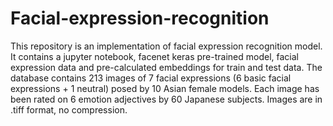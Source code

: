 # Facial-expression-recognition
This repository is an implementation of facial expression recognition model.
It contains a jupyter notebook, facenet keras pre-trained model, facial expression data and pre-calculated embeddings for train and test data.
The database contains 213 images of 7 facial expressions (6 basic facial expressions + 1 neutral) posed by 10 Asian female models. Each image has been rated on 6 emotion adjectives by 60 Japanese subjects. Images are in .tiff format, no compression.
